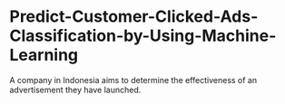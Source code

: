 # Predict-Customer-Clicked-Ads-Classification-by-Using-Machine-Learning
A company in Indonesia aims to determine the effectiveness of an advertisement they have launched.

